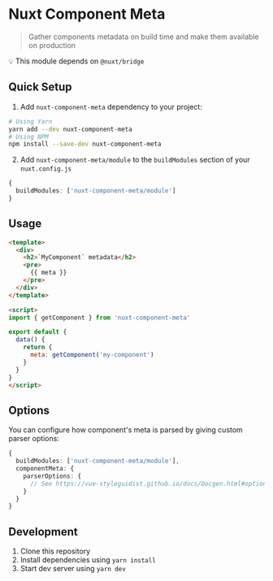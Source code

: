 # Nuxt Component Meta

> Gather components metadata on build time and make them available on production

💡 This module depends on `@nuxt/bridge`

## Quick Setup

1. Add `nuxt-component-meta` dependency to your project:

```bash
# Using Yarn
yarn add --dev nuxt-component-meta
# Using NPM
npm install --save-dev nuxt-component-meta
```

2. Add `nuxt-component-meta/module` to the `buildModules` section of your `nuxt.config.js`

```ts
{
  buildModules: ['nuxt-component-meta/module']
}
```

## Usage

```html
<template>
  <div>
    <h2>`MyComponent` metadata</h2>
    <pre>
      {{ meta }}
    </pre>
  </div>
</template>

<script>
import { getComponent } from 'nuxt-component-meta'

export default {
  data() {
    return {
      meta: getComponent('my-component')
    }
  }
}
</script>
```

## Options
You can configure how component's meta is parsed by giving custom parser options:

```ts
{
  buildModules: ['nuxt-component-meta/module'],
  componentMeta: {
    parserOptions: {
      // See https://vue-styleguidist.github.io/docs/Docgen.html#options-docgenoptions
    }
  }
}
```
## Development

1. Clone this repository
2. Install dependencies using `yarn install`
3. Start dev server using `yarn dev`
